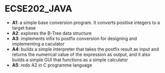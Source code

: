 # ECSE202_JAVA
* **A1**: a simple base conversion program. It converts positive integers to a target base
* **A2**: explores the B-Tree data structure
* **A3**: implements infix to postfix conversion for designing and implementing a caculator
* **A4**: builds a simple interpreter that takes the postfix result as input and returns the numerical value of the expression as output, and it also builds a simple GUI that functions as a simple calculator
* **A5**: redo A2 in C programme language
